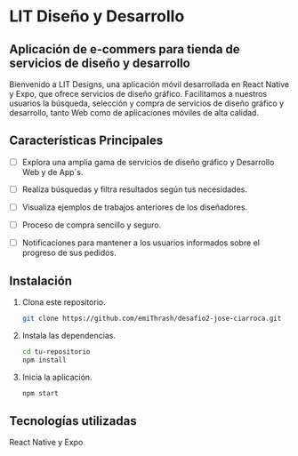 # LIT Diseño y Desarrollo

## Aplicación de e-commers para tienda de servicios de diseño y desarrollo

Bienvenido a LIT Designs, una aplicación móvil desarrollada en React Native y Expo, que ofrece servicios de diseño gráfico. Facilitamos a nuestros usuarios la búsqueda, selección y compra de servicios de diseño gráfico y desarrollo, tanto Web como de aplicaciones móviles de alta calidad.

## Características Principales

- [ ] Explora una amplia gama de servicios de diseño gráfico y Desarrollo Web y de App´s.
- [ ] Realiza búsquedas y filtra resultados según tus necesidades.
- [ ] Visualiza ejemplos de trabajos anteriores de los diseñadores.
- [ ] Proceso de compra sencillo y seguro.
- [ ] Notificaciones para mantener a los usuarios informados sobre el progreso de sus pedidos.


## Instalación

1. Clona este repositorio.
   ```bash
   git clone https://github.com/emiThrash/desafio2-jose-ciarroca.git

2. Instala las dependencias.
   ```bash
   cd tu-repositorio
   npm install

4. Inicia la aplicación.
   ```bash
   npm start

## Tecnologías utilizadas
   
   React Native y
   Expo

